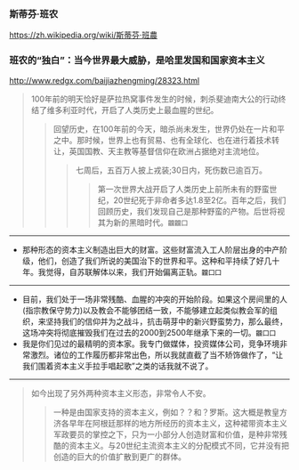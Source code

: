 ### 斯蒂芬·班农
https://zh.wikipedia.org/wiki/斯蒂芬·班農
### 班农的“独白”：当今世界最大威胁，是哈里发国和国家资本主义
http://www.redgx.com/baijiazhengming/28323.html
>100年前的明天恰好是萨拉热窝事件发生的时候，刺杀斐迪南大公的行动终结了维多利亚时代，开启了人类历史上最血腥的世纪。
>>回望历史，在100年前的今天，暗杀尚未发生，世界仍处在一片和平之中。那时候，世界上也有贸易、也有全球化、也在进行着技术转让，英国国教、天主教等基督信仰在欧洲占据绝对主流地位。
>>>七周后，五百万人披上戎装;30日内，死伤数已逾百万。
>>>>第一次世界大战开启了人类历史上前所未有的野蛮世纪，20世纪死于非命者多达1.8至2亿。百年之后，我们回顾历史，我们发现自己是那种野蛮的产物。后世将视其为新的黑暗时代。`龖龖囗`
---
- 那种形态的资本主义制造出巨大的财富。这些财富流入工人阶层出身的中产阶级，他们，创造了我们所说的美国治下的世界和平。这种和平持续了好几十年。我觉得，自苏联解体以来，我们开始偏离正轨。`龖囗囗`
---
- 目前，我们处于一场非常残酷、血腥的冲突的开始阶段。如果这个房间里的人(指宗教保守势力)以及教会不能够团结一致，不能够建立起类似教会军的组织，来坚持我们的信仰并为之战斗，抗击萌芽中的新兴野蛮势力，那么最终，这场冲突将彻底摧毁我们在过去的2000到2500年继承下来的一切。`龖囗囗`
- 我是你们见过的最精明的资本家。我专门做媒体，投资媒体公司，竞争环境非常激烈。诸位的工作履历都非常出色，所以我就直截了当不矫饰做作了，“让我们围着资本主义手拉手唱起歌”之类的话我就不说了。
---
>如今出现了另外两种资本主义形态，非常令人不安。
>>一种是由国家支持的资本主义，例如？？和？罗斯。这大概是教皇方济各早年在阿根廷那样的地方所经历的资本主义，这种裙带资本主义军政要员的掌控之下，只为一小部分人创造财富和价值，是种非常残酷的资本主义。与20世纪主流资本主义的分配模式不同，它并没有把创造的巨大的价值扩散到更广的群体。